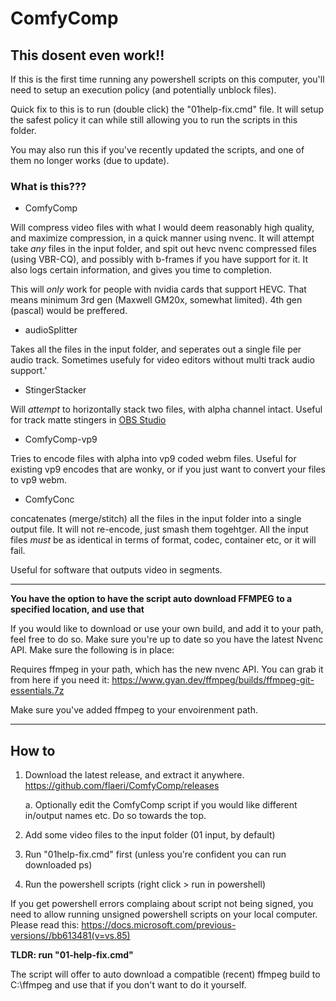 # ComfyComp

## This dosent even work!!

If this is the first time running any powershell scripts on this computer, you'll need to setup an execution policy (and potentially unblock files).

Quick fix to this is to run (double click) the "01help-fix.cmd" file. It will setup the safest policy it can while still allowing you to run the scripts in this folder.

You may also run this if you've recently updated the scripts, and one of them no longer works (due to update).

### What is this???

* ComfyComp

Will compress video files with what I would deem reasonably high quality, and maximize compression, in a quick manner using nvenc.
It will attempt take *any* files in the input folder, and spit out hevc nvenc compressed files (using VBR-CQ), and possibly with b-frames if you have support for it. It also logs certain information, and gives you time to completion.

This will *only* work for people with nvidia cards that support HEVC.
That means minimum 3rd gen (Maxwell GM20x, somewhat limited). 4th gen (pascal) would be preffered.

* audioSplitter

Takes all the files in the input folder, and seperates out a single file per audio track. Sometimes usefuly for video editors without multi track audio support.'

* StingerStacker

Will *attempt* to horizontally stack two files, with alpha channel intact. Useful for track matte stingers in [OBS Studio](https://github.com/obsproject/obs-studio)


* ComfyComp-vp9

Tries to encode files with alpha into vp9 coded webm files. Useful for existing vp9 encodes that are wonky, or if you just want to convert your files to vp9 webm.

* ComfyConc

concatenates (merge/stitch) all the files in the input folder into a single output file. It will not re-encode, just smash them togehtger. All the input files *must* be as identical in terms of format, codec, container etc, or it will fail.

Useful for software that outputs video in segments.

----

**You have the option to have the script auto download FFMPEG to a specified location, and use that**

If you would like to download or use your own build, and add it to your path, feel free to do so. Make sure you're up to date so you have the latest Nvenc API.
Make sure the following is in place:

Requires ffmpeg in your path, which has the new nvenc API. You can grab it from here if you need it:
https://www.gyan.dev/ffmpeg/builds/ffmpeg-git-essentials.7z

Make sure you've added ffmpeg to your envoirenment path.

----

## How to
 
1. Download the latest release, and extract it anywhere. https://github.com/flaeri/ComfyComp/releases

   a. Optionally edit the ComfyComp script if you would like different in/output names etc. Do so towards the top.
3. Add some video files to the input folder (01 input, by default)
4. Run "01help-fix.cmd" first (unless you're confident you can run downloaded ps)
5. Run the powershell scripts (right click > run in powershell)

If you get powershell errors complaing about script not being signed, you need to allow running unsigned powershell scripts on your local computer.
Please read this: https://docs.microsoft.com/previous-versions//bb613481(v=vs.85)

**TLDR: run "01-help-fix.cmd"**

The script will offer to auto download a compatible (recent) ffmpeg build to C:\ffmpeg and use that if you don't want to do it yourself.
